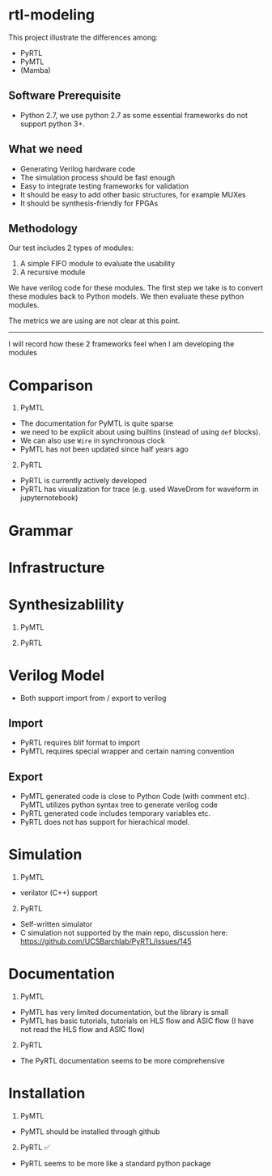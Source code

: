 # rtl-modeling
This project illustrate the differences among:
- PyRTL 
- PyMTL
- (Mamba)

## Software Prerequisite

- Python 2.7, we use python 2.7 as some essential frameworks do not support python 3+.

## What we need

- Generating Verilog hardware code 
- The simulation process should be fast enough
- Easy to integrate testing frameworks for validation
- It should be easy to add other basic structures, for example MUXes
- It should be synthesis-friendly for FPGAs

## Methodology

Our test includes 2 types of modules:
1. A simple FIFO module to evaluate the usability
2. A recursive module

We have verilog code for these modules. 
The first step we take is to convert these modules back to Python models.
We then evaluate these python modules.

The metrics we are using are not clear at this point.

---

I will record how these 2 frameworks feel when I am developing the modules

# Comparison
1. PyMTL
- The documentation for PyMTL is quite sparse
- we need to be explicit about using builtins (instead of using `def` blocks).
- We can also use `Wire` in synchronous clock
- PyMTL has not been updated since half years ago

2. PyRTL
- PyRTL is currently actively developed
- PyRTL has visualization for trace (e.g. used WaveDrom for waveform in jupyternotebook)

# Grammar

# Infrastructure

# Synthesizablility
1. PyMTL

2. PyRTL

# Verilog Model
- Both support import from / export to verilog

## Import
- PyRTL requires blif format to import
- PyMTL requires special wrapper and certain naming convention

## Export
- PyMTL generated code is close to Python Code (with comment etc). PyMTL utilizes python syntax tree to generate verilog code
- PyRTL generated code includes temporary variables etc.
- PyRTL does not has support for hierachical model.

# Simulation
1. PyMTL
- verilator (C++) support

2. PyRTL
- Self-written simulator
- C simulation not supported by the main repo, discussion here: https://github.com/UCSBarchlab/PyRTL/issues/145

# Documentation
1. PyMTL
- PyMTL has very limited documentation, but the library is small
- PyMTL has basic tutorials, tutorials on HLS flow and ASIC flow (I have not read the HLS flow and ASIC flow)

2. PyRTL
- The PyRTL documentation seems to be more comprehensive

# Installation
1. PyMTL
- PyMTL should be installed through github

2. PyRTL ✅
- PyRTL seems to be more like a standard python package

